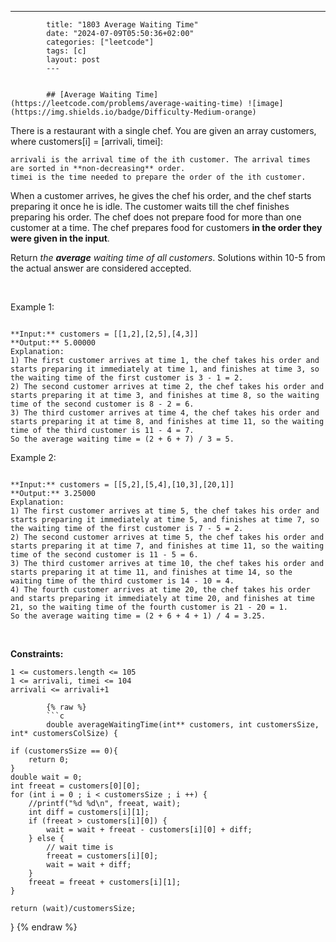 ---
            title: "1803 Average Waiting Time"
            date: "2024-07-09T05:50:36+02:00"
            categories: ["leetcode"]
            tags: [c]
            layout: post
            ---
            

            ## [Average Waiting Time](https://leetcode.com/problems/average-waiting-time) ![image](https://img.shields.io/badge/Difficulty-Medium-orange)

There is a restaurant with a single chef. You are given an array customers, where customers[i] = [arrivali, timei]:

	arrivali is the arrival time of the ith customer. The arrival times are sorted in **non-decreasing** order.
	timei is the time needed to prepare the order of the ith customer.

When a customer arrives, he gives the chef his order, and the chef starts preparing it once he is idle. The customer waits till the chef finishes preparing his order. The chef does not prepare food for more than one customer at a time. The chef prepares food for customers **in the order they were given in the input**.

Return *the **average** waiting time of all customers*. Solutions within 10-5 from the actual answer are considered accepted.

 

Example 1:

```

**Input:** customers = [[1,2],[2,5],[4,3]]
**Output:** 5.00000
Explanation:
1) The first customer arrives at time 1, the chef takes his order and starts preparing it immediately at time 1, and finishes at time 3, so the waiting time of the first customer is 3 - 1 = 2.
2) The second customer arrives at time 2, the chef takes his order and starts preparing it at time 3, and finishes at time 8, so the waiting time of the second customer is 8 - 2 = 6.
3) The third customer arrives at time 4, the chef takes his order and starts preparing it at time 8, and finishes at time 11, so the waiting time of the third customer is 11 - 4 = 7.
So the average waiting time = (2 + 6 + 7) / 3 = 5.

```

Example 2:

```

**Input:** customers = [[5,2],[5,4],[10,3],[20,1]]
**Output:** 3.25000
Explanation:
1) The first customer arrives at time 5, the chef takes his order and starts preparing it immediately at time 5, and finishes at time 7, so the waiting time of the first customer is 7 - 5 = 2.
2) The second customer arrives at time 5, the chef takes his order and starts preparing it at time 7, and finishes at time 11, so the waiting time of the second customer is 11 - 5 = 6.
3) The third customer arrives at time 10, the chef takes his order and starts preparing it at time 11, and finishes at time 14, so the waiting time of the third customer is 14 - 10 = 4.
4) The fourth customer arrives at time 20, the chef takes his order and starts preparing it immediately at time 20, and finishes at time 21, so the waiting time of the fourth customer is 21 - 20 = 1.
So the average waiting time = (2 + 6 + 4 + 1) / 4 = 3.25.

```

 

**Constraints:**

	1 <= customers.length <= 105
	1 <= arrivali, timei <= 104
	arrivali <= arrivali+1

            {% raw %}
            ```c
            double averageWaitingTime(int** customers, int customersSize, int* customersColSize) {

    if (customersSize == 0){
        return 0;
    }
    double wait = 0;
    int freeat = customers[0][0];
    for (int i = 0 ; i < customersSize ; i ++) {
        //printf("%d %d\n", freeat, wait);
        int diff = customers[i][1];
        if (freeat > customers[i][0]) {
            wait = wait + freeat - customers[i][0] + diff;  
        } else {
            // wait time is 
            freeat = customers[i][0];
            wait = wait + diff;
        }
        freeat = freeat + customers[i][1];
    }

    return (wait)/customersSize;
}
            {% endraw %}
            